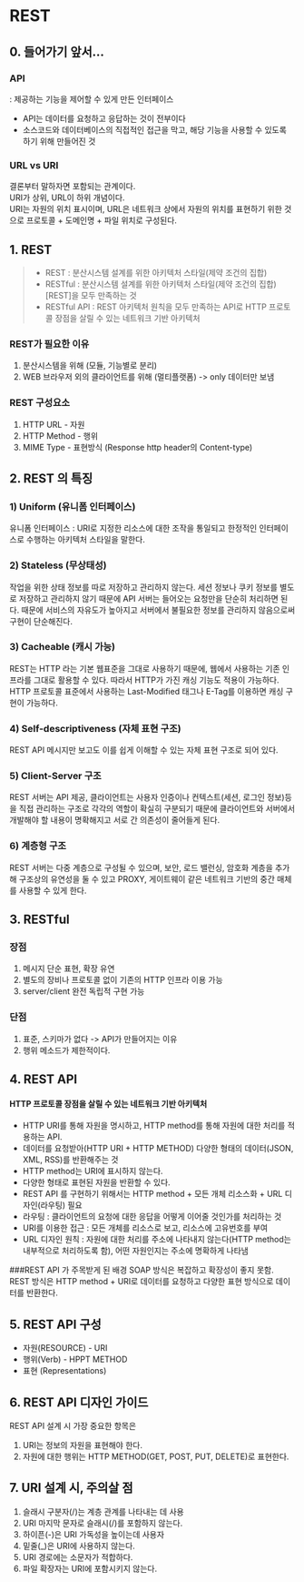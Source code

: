 # REST


## 0. 들어가기 앞서...


### API
: 제공하는 기능을 제어할 수 있게 만든 인터페이스
- API는 데이터를 요청하고 응답하는 것이 전부이다
- 소스코드와 데이터베이스의 직접적인 접근을 막고, 해당 기능을 사용할 수 있도록 하기 위해 만들어진 것



### URL vs URI


결론부터 말하자면 포함되는 관계이다.    
URI가 상위, URL이 하위 개념이다.    
URI는 자원의 위치 표시이며, URL은 네트워크 상에서 자원의 위치를 표현하기 위한 것으로 프로토콜 + 도메인명 + 파일 위치로 구성된다.  



## 1. REST 
> - REST : 분산시스템 설계를 위한 아키텍처 스타일(제약 조건의 집합)
> - RESTful : 분산시스템 설계를 위한 아키텍처 스타일(제약 조건의 집합)[REST]을 모두 만족하는 것
> - RESTful API : REST 아키텍처 원칙을 모두 만족하는 API로 HTTP 프로토콜 장점을 살릴 수 있는 네트워크 기반 아키텍처



### REST가 필요한 이유
1. 분산시스템을 위해 (모듈, 기능별로 분리)
2. WEB 브라우저 외의 클라이언트를 위해 (멀티플랫폼) -> only 데이터만 보냄



### REST 구성요소
1. HTTP URL - 자원
2. HTTP Method - 행위
3. MIME Type - 표현방식 (Response http header의 Content-type)



## 2. REST 의 특징



### 1) Uniform (유니폼 인터페이스)
유니폼 인터페이스 : URI로 지정한 리소스에 대한 조작을 통일되고 한정적인 인터페이스로 수행하는 아키텍처 스타일을 말한다.



### 2) Stateless (무상태성)
작업을 위한 상태 정보를 따로 저장하고 관리하지 않는다. 세션 정보나 쿠키 정보를 별도로 저장하고 관리하지 않기 때문에 API 서버는 들어오는 요청만을 단순히 처리하면 된다. 때문에 서비스의 자유도가 높아지고 서버에서 불필요한 정보를 관리하지 않음으로써 구현이 단순해진다.



### 3) Cacheable (캐시 가능)
REST는 HTTP 라는 기본 웹표준을 그대로 사용하기 때문에, 웹에서 사용하는 기존 인프라를 그대로 활용할 수 있다. 따라서 HTTP가 가진 캐싱 기능도 적용이 가능하다. HTTP 프로토콜 표준에서 사용하는 Last-Modified 태그나 E-Tag를 이용하면 캐싱 구현이 가능하다.



### 4) Self-descriptiveness (자체 표현 구조)
REST API 메시지만 보고도 이를 쉽게 이해할 수 있는 자체 표현 구조로 되어 있다.



### 5) Client-Server 구조
REST 서버는 API 제공, 클라이언트는 사용자 인증이나 컨텍스트(세션, 로그인 정보)등을 직접 관리하는 구조로 각각의 역할이 확실히 구분되기 때문에 클라이언트와 서버에서 개발해야 할 내용이 명확해지고 서로 간 의존성이 줄어들게 된다.



### 6) 계층형 구조
REST 서버는 다중 계층으로 구성될 수 있으며, 보안, 로드 밸런싱, 암호화 계층을 추가해 구조상의 유연성을 둘 수 있고 PROXY, 게이트웨이 같은 네트워크 기반의 중간 매체를 사용할 수 있게 한다.



## 3. RESTful


### 장점
1. 메시지 단순 표현, 확장 유연
2. 별도의 장비나 프로토콜 없이 기존의 HTTP 인프라 이용 가능
3. server/client 완전 독립적 구현 가능



### 단점


1. 표준, 스키마가 없다 -> API가 만들어지는 이유
2. 행위 메소드가 제한적이다.



## 4. REST API


#### HTTP 프로토콜 장점을 살릴 수 있는 네트워크 기반 아키텍처
- HTTP URI를 통해 자원을 명시하고, HTTP method를 통해 자원에 대한 처리를 적용하는 API.
- 데이터를 요청받아(HTTP URI + HTTP METHOD) 다양한 형태의 데이터(JSON, XML, RSS)를 반환해주는 것
- HTTP method는 URI에 표시하지 않는다.  
- 다양한 형태로 표현된 자원을 반환할 수 있다.
- REST API 를 구현하기 위해서는 HTTP method + 모든 개체 리소스화 + URL 디자인(라우팅) 필요
- 라우팅 : 클라이언트의 요청에 대한 응답을 어떻게 이어줄 것인가를 처리하는 것
- URI를 이용한 접근 : 모든 개체를 리소스로 보고, 리소스에 고유번호를 부여
- URL 디자인 원칙 : 자원에 대한 처리를 주소에 나타내지 않는다(HTTP method는 내부적으로 처리하도록 함), 어떤 자원인지는 주소에 명확하게 나타냄 



###REST API 가 주목받게 된 배경
SOAP 방식은 복잡하고 확장성이 좋지 못함. REST 방식은 HTTP method + URI로 데이터를 요청하고 다양한 표현 방식으로 데이터를 반환한다.  



## 5. REST API 구성
- 자원(RESOURCE) - URI
- 행위(Verb) - HPPT METHOD
- 표현 (Representations)


## 6. REST API 디자인 가이드 
REST API 설계 시 가장 중요한 항목은
1. URI는 정보의 자원을 표현해야 한다.
2. 자원에 대한 행위는 HTTP METHOD(GET, POST, PUT, DELETE)로 표현한다.


## 7. URI 설계 시, 주의살 점
1) 슬래시 구분자(/)는 계층 관계를 나타내는 데 사용
2) URI 마지막 문자로 슬래시(/)를 포함하지 않는다.
3) 하이픈(-)은 URI 가독성을 높이는데 사용자
4) 밑줄(_)은 URI에 사용하지 않는다.
5) URI 경로에는 소문자가 적합하다.
6) 파일 확장자는 URI에 포함시키지 않는다.


